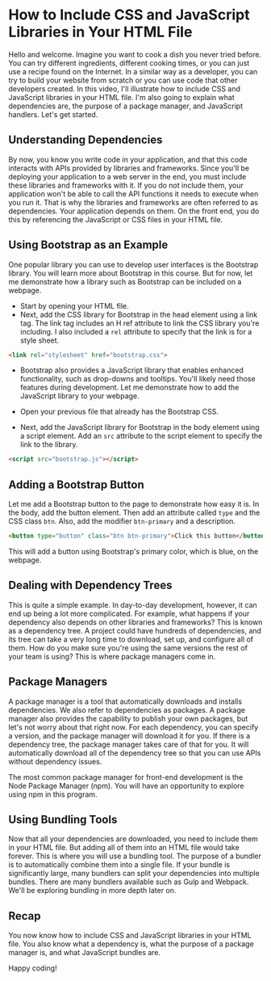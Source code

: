 
# How to Include CSS and JavaScript Libraries in Your HTML File

Hello and welcome. Imagine you want to cook a dish you never tried before. You can try different ingredients, different cooking times, or you can just use a recipe found on the Internet. In a similar way as a developer, you can try to build your website from scratch or you can use code that other developers created. In this video, I'll illustrate how to include CSS and JavaScript libraries in your HTML file. I'm also going to explain what dependencies are, the purpose of a package manager, and JavaScript handlers. Let's get started.

## Understanding Dependencies

By now, you know you write code in your application, and that this code interacts with APIs provided by libraries and frameworks. Since you'll be deploying your application to a web server in the end, you must include these libraries and frameworks with it. If you do not include them, your application won't be able to call the API functions it needs to execute when you run it. That is why the libraries and frameworks are often referred to as dependencies. Your application depends on them. On the front end, you do this by referencing the JavaScript or CSS files in your HTML file.

## Using Bootstrap as an Example

One popular library you can use to develop user interfaces is the Bootstrap library. You will learn more about Bootstrap in this course. But for now, let me demonstrate how a library such as Bootstrap can be included on a webpage.

- Start by opening your HTML file.
- Next, add the CSS library for Bootstrap in the head element using a link tag. The link tag includes an H ref attribute to link the CSS library you're including. I also included a `rel` attribute to specify that the link is for a style sheet.

```html
<link rel="stylesheet" href="bootstrap.css">
```

- Bootstrap also provides a JavaScript library that enables enhanced functionality, such as drop-downs and tooltips. You'll likely need those features during development. Let me demonstrate how to add the JavaScript library to your webpage.

- Open your previous file that already has the Bootstrap CSS.
- Next, add the JavaScript library for Bootstrap in the body element using a script element. Add an `src` attribute to the script element to specify the link to the library.

```html
<script src="bootstrap.js"></script>
```

## Adding a Bootstrap Button

Let me add a Bootstrap button to the page to demonstrate how easy it is. In the body, add the button element. Then add an attribute called `type` and the CSS class `btn`. Also, add the modifier `btn-primary` and a description.

```html
<button type="button" class="btn btn-primary">Click this button</button>
```

This will add a button using Bootstrap's primary color, which is blue, on the webpage.

## Dealing with Dependency Trees

This is quite a simple example. In day-to-day development, however, it can end up being a lot more complicated. For example, what happens if your dependency also depends on other libraries and frameworks? This is known as a dependency tree. A project could have hundreds of dependencies, and its tree can take a very long time to download, set up, and configure all of them. How do you make sure you're using the same versions the rest of your team is using? This is where package managers come in.

## Package Managers

A package manager is a tool that automatically downloads and installs dependencies. We also refer to dependencies as packages. A package manager also provides the capability to publish your own packages, but let's not worry about that right now. For each dependency, you can specify a version, and the package manager will download it for you. If there is a dependency tree, the package manager takes care of that for you. It will automatically download all of the dependency tree so that you can use APIs without dependency issues.

The most common package manager for front-end development is the Node Package Manager (npm). You will have an opportunity to explore using npm in this program.

## Using Bundling Tools

Now that all your dependencies are downloaded, you need to include them in your HTML file. But adding all of them into an HTML file would take forever. This is where you will use a bundling tool. The purpose of a bundler is to automatically combine them into a single file. If your bundle is significantly large, many bundlers can split your dependencies into multiple bundles. There are many bundlers available such as Gulp and Webpack. We'll be exploring bundling in more depth later on.

## Recap

You now know how to include CSS and JavaScript libraries in your HTML file. You also know what a dependency is, what the purpose of a package manager is, and what JavaScript bundles are.

Happy coding!
